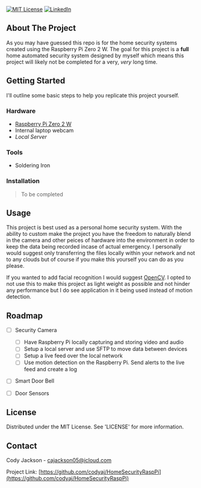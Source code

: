[![MIT License][license-shield]][license-url]
[![LinkedIn][linkedin-shield]][linkedin-url]
## About The Project
<!-- Add Image of project -->
As you may have guessed this repo is for the home security systems created using the Raspberry Pi Zero 2 W. The goal for this project is a **full** home automated security system designed by myself which means this project will likely not be completed for a very, _very_ long time.

## Getting Started

I'll outline some basic steps to help you replicate this project yourself.

### Hardware

* [Raspberry Pi Zero 2 W](https://core-electronics.com.au/raspberry-pi-zero-2-w-wireless.html)
* Internal laptop webcam
* _Local Server_

### Tools

* Soldering Iron

### Installation

> To be completed

## Usage

<!-- Add Images of project -->
This project is best used as a personal home security system. With the ability to custom make the project you have the freedom to naturally blend in the camera and other peices of hardware into the environment in order to keep the data being recorded incase of actual emergency. I personally would suggest only transferring the files locally within your network and not to any clouds but of course if you make this yourself you can do as you please.

If you wanted to add facial recognition I would suggest [OpenCV](https://opencv.org/). I opted to not use this to make this project as light weight as possible and not hinder any performance but I do see application in it being used instead of motion detection.

## Roadmap

 - [ ] Security Camera
   - [ ] Have Raspberry Pi locally capturing and storing video and audio
   - [ ] Setup a local server and use SFTP to move data between devices
   - [ ] Setup a live feed over the local network
   - [ ] Use motion detection on the Raspberry Pi. Send alerts to the live feed and create a log
 - [ ] Smart Door Bell
 - [ ] Door Sensors

 
## License

Distributed under the MIT License. See 'LICENSE' for more information.

## Contact

Cody Jackson - cajackson05@icloud.com

Project Link: [https://github.com/codyaj/HomeSecurityRaspPi](https://github.com/codyaj/HomeSecurityRaspPi)


<!-- Images -->
[license-shield]: https://img.shields.io/github/license/othneildrew/Best-README-Template.svg?style=for-the-badge
[license-url]: https://github.com/codyaj/HomeSecurityRaspPi/blob/main/LICENSE
[linkedin-shield]: https://img.shields.io/badge/-LinkedIn-black.svg?style=for-the-badge&logo=linkedin&colorB=555
[linkedin-url]: https://www.linkedin.com/in/codyaj/
